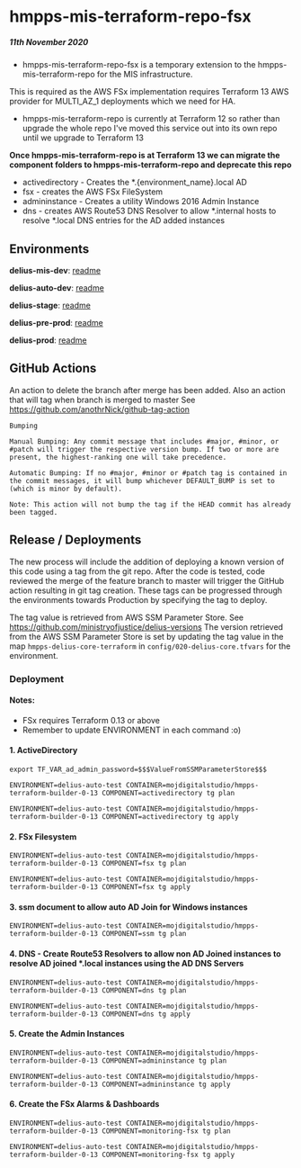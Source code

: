 # hmpps-mis-terraform-repo-fsx

##### 11th November 2020

- hmpps-mis-terraform-repo-fsx is a temporary extension to the hmpps-mis-terraform-repo for the MIS infrastructure.

This is required as the AWS FSx implementation requires Terraform 13 AWS provider for MULTI_AZ_1 deployments which we need for HA.

- hmpps-mis-terraform-repo is currently at Terraform 12 so rather than upgrade the whole repo I've moved this service out into its own repo until we upgrade to Terraform 13

**Once hmpps-mis-terraform-repo is at Terraform 13 we can migrate the component folders to hmpps-mis-terraform-repo and deprecate this repo**

- activedirectory - Creates the *.{environment_name}.local AD
- fsx - creates the AWS FSx FileSystem
- admininstance - Creates a utility Windows 2016 Admin Instance 
- dns - creates AWS Route53 DNS Resolver to allow *.internal hosts to resolve *.local DNS entries for the AD added instances


## Environments

**delius-mis-dev**: [readme](https://github.com/ministryofjustice/hmpps-mis-terraform-repo/tree/master/docs/dev)

**delius-auto-dev**: [readme](https://github.com/ministryofjustice/hmpps-mis-terraform-repo/tree/master/docs/test)

**delius-stage**: [readme](https://github.com/ministryofjustice/hmpps-mis-terraform-repo/tree/master/docs/stage)

**delius-pre-prod**: [readme](https://github.com/ministryofjustice/hmpps-mis-terraform-repo/tree/master/docs/pre-prod)

**delius-prod**: [readme](https://github.com/ministryofjustice/hmpps-mis-terraform-repo/tree/master/docs/prod)





## GitHub Actions

An action to delete the branch after merge has been added.
Also an action that will tag when branch is merged to master
See https://github.com/anothrNick/github-tag-action

```
Bumping

Manual Bumping: Any commit message that includes #major, #minor, or #patch will trigger the respective version bump. If two or more are present, the highest-ranking one will take precedence.

Automatic Bumping: If no #major, #minor or #patch tag is contained in the commit messages, it will bump whichever DEFAULT_BUMP is set to (which is minor by default).

Note: This action will not bump the tag if the HEAD commit has already been tagged.
```

## Release / Deployments

The new process will include the addition of deploying a known version of this code using a tag from the git repo.
After the code is tested, code reviewed the merge of the feature branch to master will trigger the GitHub action resulting in git tag creation.
These tags can be progressed through the environments towards Production by specifying the tag to deploy.

The tag value is retrieved from AWS SSM Parameter Store. See https://github.com/ministryofjustice/delius-versions
The version retrieved from the AWS SSM Parameter Store is set by updating the tag value in the map `hmpps-delius-core-terraform` in `config/020-delius-core.tfvars` for the environment.

### Deployment

#### Notes: 
- FSx requires Terraform 0.13 or above
- Remember to update ENVIRONMENT in each command :o)

#### 1. ActiveDirectory
```
export TF_VAR_ad_admin_password=$$$ValueFromSSMParameterStore$$$

ENVIRONMENT=delius-auto-test CONTAINER=mojdigitalstudio/hmpps-terraform-builder-0-13 COMPONENT=activedirectory tg plan

ENVIRONMENT=delius-auto-test CONTAINER=mojdigitalstudio/hmpps-terraform-builder-0-13 COMPONENT=activedirectory tg apply
```

#### 2. FSx Filesystem
```
ENVIRONMENT=delius-auto-test CONTAINER=mojdigitalstudio/hmpps-terraform-builder-0-13 COMPONENT=fsx tg plan

ENVIRONMENT=delius-auto-test CONTAINER=mojdigitalstudio/hmpps-terraform-builder-0-13 COMPONENT=fsx tg apply
```

#### 3. ssm document to allow auto AD Join for Windows instances
```
ENVIRONMENT=delius-auto-test CONTAINER=mojdigitalstudio/hmpps-terraform-builder-0-13 COMPONENT=ssm tg plan
```

#### 4. DNS - Create Route53 Resolvers to allow non AD Joined instances to resolve AD joined *.local instances using the AD DNS Servers
```
ENVIRONMENT=delius-auto-test CONTAINER=mojdigitalstudio/hmpps-terraform-builder-0-13 COMPONENT=dns tg plan

ENVIRONMENT=delius-auto-test CONTAINER=mojdigitalstudio/hmpps-terraform-builder-0-13 COMPONENT=dns tg apply
```

#### 5. Create the Admin Instances
```
ENVIRONMENT=delius-auto-test CONTAINER=mojdigitalstudio/hmpps-terraform-builder-0-13 COMPONENT=admininstance tg plan

ENVIRONMENT=delius-auto-test CONTAINER=mojdigitalstudio/hmpps-terraform-builder-0-13 COMPONENT=admininstance tg apply

```

#### 6. Create the FSx Alarms & Dashboards
```
ENVIRONMENT=delius-auto-test CONTAINER=mojdigitalstudio/hmpps-terraform-builder-0-13 COMPONENT=monitoring-fsx tg plan

ENVIRONMENT=delius-auto-test CONTAINER=mojdigitalstudio/hmpps-terraform-builder-0-13 COMPONENT=monitoring-fsx tg apply
```